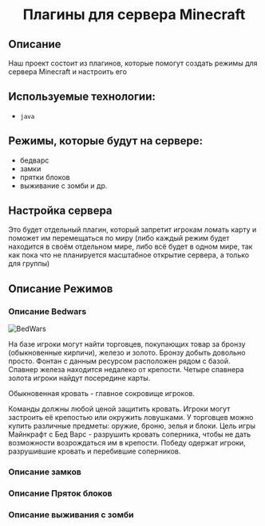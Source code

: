 <h1 align="center">Плагины для сервера Minecraft</h1>

## **Описание**
Наш проект состоит из плагинов, которые помогут создать режимы для сервера Minecraft и настроить его

## Используемые технологии:
* `java`

## Режимы, которые будут на сервере:
* бедварс
* замки
* прятки блоков
* выживание с зомби и др.

## Настройка сервера
Это будет отдельный плагин, который запретит игрокам ломать карту и поможет им перемещаться по миру (либо каждый режим будет находится в своём отдельном мире, либо всё будет в одном мире, так как пока что не планируется масштабное открытие сервера, а только для группы)

## Описание Режимов
### Описание Bedwars
![BedWars](https://xforgeassets001.xboxlive.com/pf-namespace-b63a0803d3653643/e8f0bf07-8899-485a-ac38-d8b26422e6c4/OriginalBedWars_Thumbnail_0.jpg "Bed Wars") 

На базе игроки могут найти торговцев, покупающих товар за бронзу (обыкновенные кирпичи), железо и золото. Бронзу добыть довольно просто. Фонтан с данным ресурсом расположен рядом с базой. Спавнер железа находится недалеко от крепости. Четыре спавнера золота игроки найдут посередине карты.

Обыкновенная кровать - главное сокровище игроков.

Команды должны любой ценой защитить кровать. Игроки могут застроить её крепостью или окружить ловушками. У торговцев можно купить различные предметы: оружие, броню, зелья и блоки. Цель игры Майнкрафт с Бед Варс - разрушить кровать соперника, чтобы не дать возможности возрождаться им в крепости. Победу одержат игроки, разрушившие кровать и перебившие соперников.

### Описание замков


### Описание Пряток блоков


### Описание выживания с зомби
